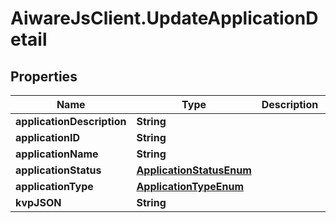 # AiwareJsClient.UpdateApplicationDetail

## Properties

Name | Type | Description | Notes
------------ | ------------- | ------------- | -------------
**applicationDescription** | **String** |  | [optional] 
**applicationID** | **String** |  | [optional] 
**applicationName** | **String** |  | [optional] 
**applicationStatus** | [**ApplicationStatusEnum**](ApplicationStatusEnum.md) |  | [optional] 
**applicationType** | [**ApplicationTypeEnum**](ApplicationTypeEnum.md) |  | [optional] 
**kvpJSON** | **String** |  | [optional] 


